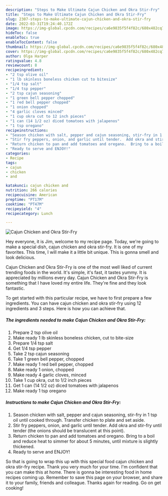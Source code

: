```yaml
---
description: "Steps to Make Ultimate Cajun Chicken and Okra Stir-Fry"
title: "Steps to Make Ultimate Cajun Chicken and Okra Stir-Fry"
slug: 2307-steps-to-make-ultimate-cajun-chicken-and-okra-stir-fry
date: 2022-03-31T19:24:40.172Z
image: https://img-global.cpcdn.com/recipes/ca6e9835f5f4f82c/680x482cq70/cajun-chicken-and-okra-stir-fry-recipe-main-photo.jpg
hideToc: false
enableToc: true
enableTocContent: false
thumbnail: https://img-global.cpcdn.com/recipes/ca6e9835f5f4f82c/680x482cq70/cajun-chicken-and-okra-stir-fry-recipe-main-photo.jpg
cover: https://img-global.cpcdn.com/recipes/ca6e9835f5f4f82c/680x482cq70/cajun-chicken-and-okra-stir-fry-recipe-main-photo.jpg
author: Olga Harper
ratingvalue: 4.8
reviewcount: 8
recipeingredient:
- "2 tsp olive oil"
- "1 lb skinless boneless chicken cut to bitesize"
- "1/4 tsp salt"
- "1/4 tsp pepper"
- "2 tsp cajun seasoning"
- "1 green bell pepper chopped"
- "1 red bell pepper chopped"
- "1 onion chopped"
- "4 garlic cloves minced"
- "1 cup okra cut to 12 inch pieces"
- "1 can (14 1/2 oz) diced tomatoes with jalapenos"
- "1 tsp oregano"
recipeinstructions:
- "Season chicken with salt, pepper and cajun seasoning, stir-fry in 1 tsp oil until cooked through.  Transfer chicken to plate and set aside."
- "Stir fry peppers, onion, and garlic until tender.  Add okra and stir-fry until tender (the onions should be translucent at this point)."
- "Return chicken to pan and add tomatoes and oregano.  Bring to a boil and reduce heat to simmer for about 5 minutes, until mixture is slightly thickened."
- "Ready to serve and ENJOY!"
categories:
- Recipe
tags:
- cajun
- chicken
- and

katakunci: cajun chicken and 
nutrition: 266 calories
recipecuisine: American
preptime: "PT17M"
cooktime: "PT47M"
recipeyield: "4"
recipecategory: Lunch

---
```



![Cajun Chicken and Okra Stir-Fry](https://img-global.cpcdn.com/recipes/ca6e9835f5f4f82c/680x482cq70/cajun-chicken-and-okra-stir-fry-recipe-main-photo.jpg)

Hey everyone, it is Jim, welcome to my recipe page. Today, we're going to make a special dish, cajun chicken and okra stir-fry. It is one of my favorites. This time, I will make it a little bit unique. This is gonna smell and look delicious.

Cajun Chicken and Okra Stir-Fry is one of the most well liked of current trending foods in the world. It's simple, it's fast, it tastes yummy. It is appreciated by millions every day. Cajun Chicken and Okra Stir-Fry is something that I have loved my entire life. They're fine and they look fantastic.




To get started with this particular recipe, we have to first prepare a few ingredients. You can have cajun chicken and okra stir-fry using 12 ingredients and 3 steps. Here is how you can achieve that.

<!--inarticleads1-->

##### The ingredients needed to make Cajun Chicken and Okra Stir-Fry:

1. Prepare 2 tsp olive oil
1. Make ready 1 lb skinless boneless chicken, cut to bite-size
1. Prepare 1/4 tsp salt
1. Get 1/4 tsp pepper
1. Take 2 tsp cajun seasoning
1. Take 1 green bell pepper, chopped
1. Make ready 1 red bell pepper, chopped
1. Make ready 1 onion, chopped
1. Make ready 4 garlic cloves, minced
1. Take 1 cup okra, cut to 1/2 inch pieces
1. Get 1 can (14 1/2 oz) diced tomatoes with jalapenos
1. Make ready 1 tsp oregano




<!--inarticleads2-->

##### Instructions to make Cajun Chicken and Okra Stir-Fry:

1. Season chicken with salt, pepper and cajun seasoning, stir-fry in 1 tsp oil until cooked through.  Transfer chicken to plate and set aside.
1. Stir fry peppers, onion, and garlic until tender.  Add okra and stir-fry until tender (the onions should be translucent at this point).
1. Return chicken to pan and add tomatoes and oregano.  Bring to a boil and reduce heat to simmer for about 5 minutes, until mixture is slightly thickened.
1. Ready to serve and ENJOY!



So that is going to wrap this up with this special food cajun chicken and okra stir-fry recipe. Thank you very much for your time. I'm confident that you can make this at home. There is gonna be interesting food in home recipes coming up. Remember to save this page on your browser, and share it to your family, friends and colleague. Thanks again for reading. Go on get cooking!

